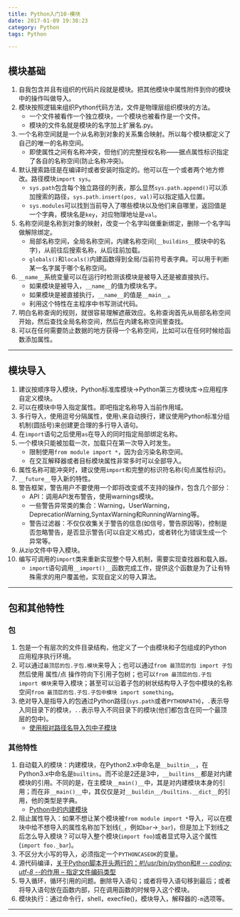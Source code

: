 ```yaml
---
title: Python入门10-模块
date: 2017-01-09 19:38:23
category: Python
tags: Python

---
```


## 模块基础

1. 自我包含并且有组织的代码片段就是模块。把其他模块中属性附件到你的模块中的操作叫做导入。
2. 模块按照逻辑来组织Python代码方法，文件是物理层组织模块的方法。
	+ 一个文件被看作一个独立模块，一个模块也被看作是一个文件。
	+ 模块的文件名就是模块的名字加上扩展名.py。
3. 一个名称空间就是一个从名称到对象的关系集合映射。所以每个模块都定义了自己的唯一的名称空间。
	+ 即使属性之间有名称冲突，但他们的完整授权名称——据点属性标识指定了各自的名称空间(防止名称冲突)。
4. 默认搜索路径是在编译时或者安装时指定的。他可以在一个或者两个地方修改。路径模块`import sys`。
	+ `sys.path`包含每个独立路径的列表，那么显然`sys.path.append()`可以添加搜索的路径，`sys.path.insert(pos, val)`可以指定插入位置。
	+ `sys.modules`可以找到当前导入了哪些模块以及他们来自哪里，返回值是一个字典，模块名是`key`，对应物理地址是`val`。
5. 名称空间是名称到对象的映射，改变一个名字叫做重新绑定，删除一个名字叫做解除绑定。
	+ 局部名称空间，全局名称空间，内建名称空间(`__buildins__`模块中的名字)，从前往后搜索名称，从后往前加载。
	+ `globals()`和`locals()`内建函数得到全局/当前符号表字典。可以用于判断某一名字属于哪个名称空间。
6. `__name__`系统变量可以在运行时检测该模块是被导入还是被直接执行。
	+ 如果模块是被导入，`__name__`的值为模块名字。
	+ 如果模块是被直接执行，`__name__`的值是`__main__`。
	+ 利用这个特性在主程序中书写测试代码。
7. 明白名称查询的规则，就很容易理解遮蔽效应。名称查询首先从局部名称空间开始，然后查找全局名称空间，然后在内建名称空间里查找。
8. 可以在任何需要防止数据的地方获得一个名称空间，比如可以在任何时候给函数添加属性。 

---

## 模块导入

1. 建议按顺序导入模块，Python标准库模块->Python第三方模块库->应用程序自定义模块。
2. 可以在模块中导入指定属性。即吧指定名称导入当前作用域。
3. 多行导入，使用逗号分隔属性，使用`\`来自动换行，建议使用Python标准分组机制(圆括号)来创建更合理的多行导入语句。
4. 在`import`语句之后使用`as`在导入的同时指定局部绑定名称。
5. 一个模块只能被加载一次，加载只在第一次导入时发生。
	+ 限制使用`from module import *`，因为会污染名称空间。
	+ 在交互解释器或者目标模块属性非常多时可以全部导入。
6. 属性名称可能冲突时，建议使用`import`和完整的标识符名称(句点属性标识)。
7. `__future__`导入新的特性。
8. 警告框架，警告用户不要使用一个即将改变或不支持的操作，包含几个部分：
	+ API：调用API发布警告，使用warnings模块。
	+ 一些警告异常类的集合：Warning，UserWarning，DeprecationWarning,SyntaxWarning和RunningWarning等。
	+ 警告过滤器：不仅仅收集关于警告的信息(如信号，警告原因等)，控制是否忽略警告，是否显示警告(可以自定义格式)，或者转化为错误生成一个异常等。
9. 从zip文件中导入模块。
10. 编写可调用的`import`类来重新实现整个导入机制，需要实现查找器和载入器。
	+ `import`语句调用`__import()__`函数完成工作，提供这个函数是为了让有特殊需求的用户覆盖他，实现自定义的导入算法。

---

## 包和其他特性

### 包
1. 包是一个有层次的文件目录结构，他定义了一个由模块和子包组成的Python应用程序执行环境。
2. 可以通过`最顶层的包.子包.模块`来导入；也可以通过`from 最顶层的包 import 子包`然后使用 属性/点 操作符向下引用子包树；也可以`from 最顶层的包.子包 import 模块`来导入模块；甚至可以沿着子包的树状结构导入子包中模块的名称空间`from 最顶层的包.子包.子包中模块 import something`。
3. 绝对导入是指导入的包通过Python路径(`sys.path`或者`PYTHONPATH`)，`.`表示导入同目录下的模块，`..`表示导入不同目录下的模块(他们都包含在同一个最顶层的包中)。
	+ [使用相对路径名导入包中子模块](http://python3-cookbook.readthedocs.io/zh_CN/latest/c10/p03_import_submodules_by_relative_names.html)

### 其他特性
1. 自动载入的模块：内建模块，在Python2.x中命名是`__builtin__`，在Python3.x中命名是`builtins`。而不论是2还是3中，`__builtins__`都是对内建模块的引用。不同的是，在主模块`__main()__`中，其是对内建模块本身的引用；而在非`__main()__`中，其仅仅是对`__buildin__/builtins.__dict__`的引用，他的类型是字典。
	+ [Python中的内建模块](http://www.52ij.com/jishu/665.html)
2. 阻止属性导入：如果不想让某个模块被`from module import *`导入，可以在模块中给不想导入的属性名称加下划线(`_`，例如`bar`->`_bar`)，但是加上下划线之后怎么导入模块？可以导入整个模块(`import foo`)或者显式导入这个属性(`import foo._bar`)。
3. 不区分大小写的导入，必须指定一个`PYTHONCASEOK`的变量。
4. 源代码编译，[关于Python脚本开头两行的：#!/usr/bin/python和# -*- coding: utf-8 -*-的作用 – 指定文件编码类型](http://www.crifan.com/python_head_meaning_for_usr_bin_python_coding_utf-8/)
5. 导入循环，循环引用的问题。删除导入语句；或者将导入语句移到最后；或者将导入语句放在函数内部，只在调用函数的时候导入这个模块。
6. 模块执行：通过命令行，shell，execfile()，模块导入，解释器的`-m`选项等。

---